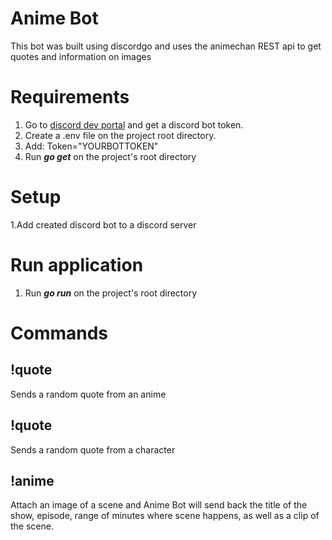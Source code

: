 # Anime Bot
This bot was built using discordgo and uses the animechan REST api to get quotes and information on images
# Requirements
1. Go to [discord dev portal](https://discord.com/developers/docs/intro) and get a discord bot token.
2. Create a .env file on the project root directory.
3. Add: Token="YOURBOTTOKEN"
4. Run ***go get*** on the project's root directory
# Setup
1.Add created discord bot to a discord server

# Run application
1. Run ***go run*** on the project's root directory
# Commands
## !quote
Sends a random quote from an anime
## !quote <character>
Sends a random quote from a character
## !anime
Attach an image of a scene and Anime Bot will send back the title of the show, episode, range of minutes where scene happens, as well as a clip of the scene.
